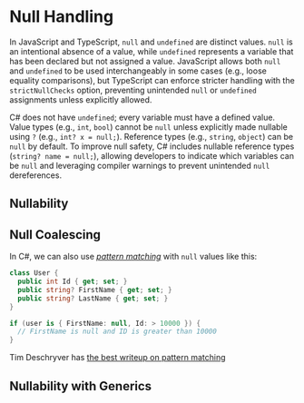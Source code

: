 # Null Handling

In JavaScript and TypeScript, `null` and `undefined` are distinct values. `null` is an intentional absence of a value, while `undefined` represents a variable that has been declared but not assigned a value. JavaScript allows both `null` and `undefined` to be used interchangeably in some cases (e.g., loose equality comparisons), but TypeScript can enforce stricter handling with the `strictNullChecks` option, preventing unintended `null` or `undefined` assignments unless explicitly allowed.

C# does not have `undefined`; every variable must have a defined value. Value types (e.g., `int`, `bool`) cannot be `null` unless explicitly made nullable using `?` (e.g., `int? x = null;`). Reference types (e.g., `string`, `object`) can be `null` by default. To improve null safety, C# includes nullable reference types (`string? name = null;`), allowing developers to indicate which variables can be `null` and leveraging compiler warnings to prevent unintended `null` dereferences.

## Nullability

<CodeSplitter>
  <template #left>

```ts
let x: string | null;

function findUser(name: string, email?: string ) {
  if (!email?.trim()) {
    // Handle case when email is null or zero length
  }
}

let handle = email?.split("@")[0];

// Null forgiving operator
let handle = email!.split("@")[0];
```

  </template>
  <template #right>

```csharp
string? x;

User[] FindUser(string name, string? email) {
  if (string.IsNullOrWhiteSpace(email)) {
    // Handle case when email is null or zero length
  }
}

var handle = email?.Split("@")[0];

// Null forgiving operator
var handle = email!.Split("@")[0];
```

  </template>
</CodeSplitter>

## Null Coalescing

<CodeSplitter>
  <template #left>

```ts
let handle = email?.split("@")[0] ?? userId;

handle ??= "unknown"
// 👆👇These are equivalent
if (handle === null) {
  handle === "unknown"
}
```

  </template>
  <template #right>

```csharp
var handle = email?.Split("@")[0] ?? userId;

handle ??= "unknown"
// 👆👇These are equivalent
if (handle == null) {
  handle == "unknown"
}
```

  </template>
</CodeSplitter>

In C#, we can also use *[pattern matching](https://learn.microsoft.com/en-us/dotnet/csharp/language-reference/operators/patterns)* with `null` values like this:

```csharp
class User {
  public int Id { get; set; }
  public string? FirstName { get; set; }
  public string? LastName { get; set; }
}

if (user is { FirstName: null, Id: > 10000 }) {
  // FirstName is null and ID is greater than 10000
}
```

Tim Deschryver has [the best writeup on pattern matching](https://timdeschryver.dev/blog/pattern-matching-examples-in-csharp#tuple-patterns)

## Nullability with Generics

<CodeSplitter>
  <template #left>

```ts
type List<T> = { }

// "Elements are string or null or undefined"
let list: List<string | null | undefined>;

let arr: Array<string | null | undefined>[];
```

  </template>
  <template #right>

```csharp
// List<T> is a standard library collection type

// "Elements are string or null"
List<string?> list;

string?[] arr;
```

  </template>
</CodeSplitter>
